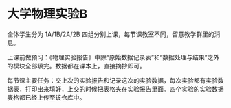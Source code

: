 # 大学物理实验B
全体学生分为 1A/1B/2A/2B 四组分别上课，每节课教室不同，留意教学群里的消息。

上课前做预习：《物理实验报告》中除“原始数据记录表”和“数据处理与结果”之外的模块全部填完。数据都在课本上，直接摘抄即可。

每节课主要任务：交上次的实验报告和记录这次的实验数据，每次实验都有实验数据表，打印出来填好，上交的时候把表格夹在实验报告里面。四个实验的实验数据表格都已经上传至该仓库中。